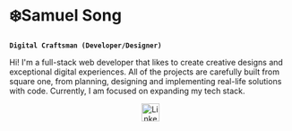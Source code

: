 # ❄️Samuel Song

**`Digital Craftsman (Developer/Designer)`**

Hi! I'm a full-stack web developer that likes to create creative designs and exceptional digital experiences.
All of the projects are carefully built from square one, from planning, designing and implementing real-life solutions with code.
Currently, I am focused on expanding my tech stack.

<!-- Social icons section -->
<p align="center">
  <a href="https://www.linkedin.com/in/samuel-song-490743234/"><img width="32px" alt="LinkedIn" title="LinkedIn" src="https://cdn1.iconfinder.com/data/icons/social-media-vol-1/24/_linked_in-512.png"/></a>
</p>


<!--
**samueljsong/samueljsong** is a ✨ _special_ ✨ repository because its `README.md` (this file) appears on your GitHub profile.

Here are some ideas to get you started:

- 🔭 I’m currently working on ...
- 🌱 I’m currently learning ...
- 👯 I’m looking to collaborate on ...
- 🤔 I’m looking for help with ...
- 💬 Ask me about ...
- 📫 How to reach me: ...
- 😄 Pronouns: ...
- ⚡ Fun fact: ...
-->

